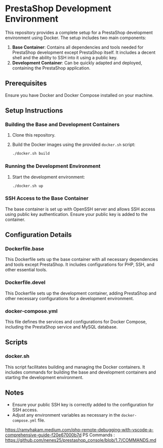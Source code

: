 
# PrestaShop Development Environment

This repository provides a complete setup for a PrestaShop development environment using Docker. The setup includes two main components:

1. **Base Container**: Contains all dependencies and tools needed for PrestaShop development except PrestaShop itself. It includes a decent shell and the ability to SSH into it using a public key.
2. **Development Container**: Can be quickly adapted and deployed, containing the PrestaShop application.

## Prerequisites

Ensure you have Docker and Docker Compose installed on your machine.

## Setup Instructions

### Building the Base and Development Containers

1. Clone this repository.

2. Build the Docker images using the provided `docker.sh` script:

   ```sh
   ./docker.sh build
   ```

### Running the Development Environment

1. Start the development environment:

   ```sh
   ./docker.sh up
   ```

### SSH Access to the Base Container

The base container is set up with OpenSSH server and allows SSH access using public key authentication. Ensure your public key is added to the container.

## Configuration Details

### Dockerfile.base

This Dockerfile sets up the base container with all necessary dependencies and tools except PrestaShop. It includes configurations for PHP, SSH, and other essential tools.

### Dockerfile.devel

This Dockerfile sets up the development container, adding PrestaShop and other necessary configurations for a development environment.

### docker-compose.yml

This file defines the services and configurations for Docker Compose, including the PrestaShop service and MySQL database.

## Scripts

### docker.sh

This script facilitates building and managing the Docker containers. It includes commands for building the base and development containers and starting the development environment.

## Notes

- Ensure your public SSH key is correctly added to the configuration for SSH access.
- Adjust any environment variables as necessary in the `docker-compose.yml` file.

https://ramyhakam.medium.com/php-remote-debugging-with-vscode-a-comprehensive-guide-f20e67000b7d
PS Commands : https://github.com/nenes25/prestashop_console/blob/1.7/COMMANDS.md

